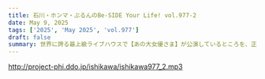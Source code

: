 ```yaml
---
title: 石川・ホンマ・ぶるんのBe-SIDE Your Life! vol.977-2
date: May 9, 2025
tags: ['2025', 'May 2025', 'vol.977']
draft: false
summary: 世界に誇る最上級ライブハウスで【あの大女優さま】が公演しているところを、正面からディスれる代表wたった1日の間隙を縫って、大寒波の日も旅心を燃やしながら彷徨います。参考リンク：2月7日(金)のお天気【仙台】
---
```


http://project-phi.ddo.jp/ishikawa/ishikawa977_2.mp3